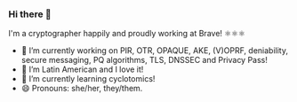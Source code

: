 ### Hi there 👋

I'm a cryptographer happily and proudly working at Brave! ⚛️⚛️⚛️

- 🔭 I’m currently working on PIR, OTR, OPAQUE, AKE, (V)OPRF, deniability, secure messaging, PQ algorithms,
  TLS, DNSSEC and Privacy Pass!
 - 👯 I’m Latin American and I love it!
 - 🌱 I’m currently learning cyclotomics!
- 😄 Pronouns: she/her, they/them.

<!--
**claucece/claucece** is a ✨ _special_ ✨ repository because its `README.md` (this file) appears on your GitHub profile.

Here are some ideas to get you started:

- 🔭 I’m currently working on ...
- 🌱 I’m currently learning ...
- 👯 I’m looking to collaborate on ...
- 🤔 I’m looking for help with ...
- 💬 Ask me about ...
- 📫 How to reach me: ...
- 😄 Pronouns: ...
- ⚡ Fun fact: ...
-->
